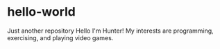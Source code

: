 # hello-world
Just another repository
Hello I'm Hunter!  My interests are programming, exercising, and playing video games.
